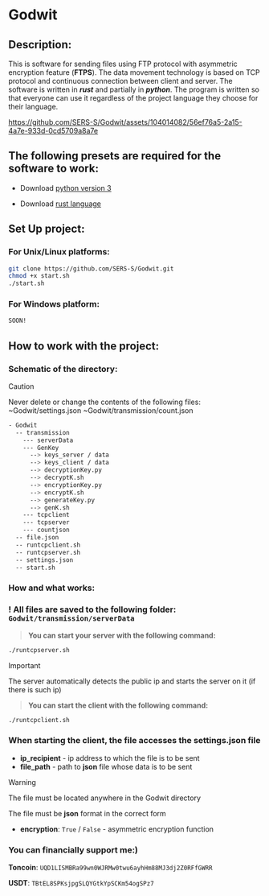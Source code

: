 # Godwit

## Description:

This is software for sending files using FTP protocol with asymmetric encryption feature (**FTPS**). The data movement technology is based on TCP protocol and continuous connection between client and server. The software is written in ***rust*** and partially in ***python***. The program is written so that everyone can use it regardless of the project language they choose for their language. 



https://github.com/SERS-S/Godwit/assets/104014082/56ef76a5-2a15-4a7e-933d-0cd5709a8a7e



## The following presets are required for the software to work:

- Download [python version 3](https://www.python.org/downloads/)

- Download [rust language](https://www.rust-lang.org/tools/install)

## Set Up project:

### For Unix/Linux platforms:
```sh
git clone https://github.com/SERS-S/Godwit.git
chmod +x start.sh 
./start.sh
```

### For Windows platform:
```sh
SOON!
```
## How to work with the project:

### Schematic of the directory:

> [!CAUTION]
> Never delete or change the contents of the following files:
> ~Godwit/settings.json
> ~Godwit/transmission/count.json

```sh
- Godwit
  -- transmission
    --- serverData
    --- GenKey
      --> keys_server / data
      --> keys_client / data
      --> decryptionKey.py
      --> decryptK.sh
      --> encryptionKey.py
      --> encryptK.sh
      --> generateKey.py
      --> genK.sh
    --- tcpclient
    --- tcpserver
    --- countjson
  -- file.json
  -- runtcpclient.sh
  -- runtcpserver.sh
  -- settings.json
  -- start.sh
```

### How and what works:

### ! All files are saved to the following folder: ```Godwit/transmission/serverData```

> **You can start your server with the following command:**
```sh
./runtcpserver.sh
```

> [!IMPORTANT]
> The server automatically detects the public ip and starts the server on it (if there is such ip)

> **You can start the client with the following command:**
  ```sh
./runtcpclient.sh
```


### When starting the client, the file accesses the settings.json file
- **ip_recipient** - ip address to which the file is to be sent
- **file_path** - path to **json** file whose data is to be sent
> [!WARNING]
> The file must be located anywhere in the Godwit directory
>
> The file must be **json** format in the correct form
- **encryption**: ```True``` / ```False``` - asymmetric encryption function


 ### You can financially support me:)
 
 **Toncoin**: ```UQD1LISMBRa99wn0WJRMw0twu6ayhHm88MJ3dj2Z0RFfGWRR```
 
 **USDT**: ```TBtEL8SPKsjpgSLQYGtkYpSCKm54ogSPz7```
